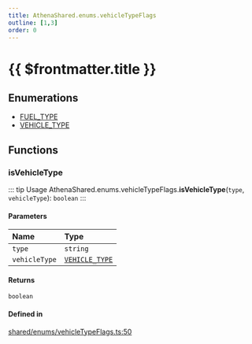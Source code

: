 ```yaml
---
title: AthenaShared.enums.vehicleTypeFlags
outline: [1,3]
order: 0
---
```


# {{ $frontmatter.title }}


## Enumerations

- [FUEL\_TYPE](../enums/shared_enums_vehicleTypeFlags_FUEL_TYPE.md)
- [VEHICLE\_TYPE](../enums/shared_enums_vehicleTypeFlags_VEHICLE_TYPE.md)

## Functions

### isVehicleType

::: tip Usage
AthenaShared.enums.vehicleTypeFlags.**isVehicleType**(`type`, `vehicleType`): `boolean`
:::

#### Parameters

| Name | Type |
| :------ | :------ |
| `type` | `string` |
| `vehicleType` | [`VEHICLE_TYPE`](../enums/shared_enums_vehicleTypeFlags_VEHICLE_TYPE.md) |

#### Returns

`boolean`

#### Defined in

[shared/enums/vehicleTypeFlags.ts:50](https://github.com/Stuyk/altv-athena/blob/acd5f2f/src/core/shared/enums/vehicleTypeFlags.ts#L50)
